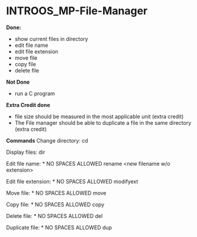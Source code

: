 # INTROOS_MP-File-Manager

**Done:**
- show current files in directory
- edit file name
- edit file extension
- move file
- copy file
- delete file

**Not Done**
- run a C program

**Extra Credit done**
-  file size should be measured in the most applicable unit (extra credit)
- The File manager should be able to duplicate a file in the same directory (extra credit)

**Commands**
Change directory:
cd <path>

Display files:
dir

Edit file name: * NO SPACES ALLOWED
rename <filename with extension> <new filename w/o extension>

Edit file extension: * NO SPACES ALLOWED
modifyext <filename with extension> <extension>

Move file: * NO SPACES ALLOWED
move <filename with extension> <directory>

Copy file: * NO SPACES ALLOWED
copy <filename with extension> <directory>

Delete file: * NO SPACES ALLOWED
del <filename with extension>

Duplicate file: * NO SPACES ALLOWED
dup <filename with extension> 